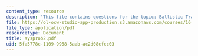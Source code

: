 ```yaml
---
content_type: resource
description: 'This file contains questions for the topic: Ballistic Trajectory Calculation.'
file: https://ol-ocw-studio-app-production.s3.amazonaws.com/courses/16-01-unified-engineering-i-ii-iii-iv-fall-2005-spring-2006/5fa5778c110999685aabac2d08cfcc03_sysprob2.pdf
file_type: application/pdf
resourcetype: Document
title: sysprob2.pdf
uid: 5fa5778c-1109-9968-5aab-ac2d08cfcc03
---
```

